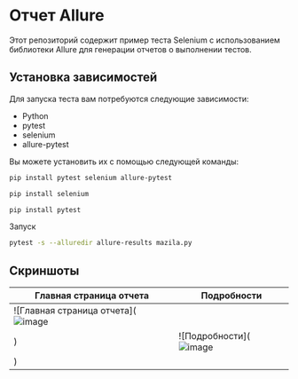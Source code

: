 # Отчет Allure

Этот репозиторий содержит пример теста Selenium с использованием библиотеки Allure для генерации отчетов о выполнении тестов.

## Установка зависимостей

Для запуска теста вам потребуются следующие зависимости:

- Python
- pytest
- selenium
- allure-pytest

Вы можете установить их с помощью следующей команды:

```bash
pip install pytest selenium allure-pytest
```
```bash
pip install selenium
```
```bash
pip install pytest
```

Запуск

```bash
pytest -s --alluredir allure-results mazila.py
```

## Скриншоты
|Главная страница отчета| Подробности |
|----------------------|------------------------|
| ![Главная страница отчета](![image](https://github.com/VsevolodYatsuk/allure-report/assets/130091517/b9e8a3c1-e795-487f-80ef-33751ad6cd8d)
) | ![Подробности](![image](https://github.com/VsevolodYatsuk/allure-report/assets/130091517/01f899f8-8b73-4fec-933d-d4bef2d4e5d1)
) |

